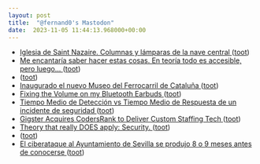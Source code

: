 ```yaml
---
layout: post
title:  "@fernand0's Mastodon"
date:  2023-11-05 11:44:13.968000+00:00
---
```

*  [Iglesia de Saint Nazaire. Columnas y lámparas de la nave central ](https://www.flickr.com/photos/fernand0/53303551132) ([toot](https://mastodon.social/@fernand0/111357765482377310))
*  [Me encantaría saber hacer estas cosas. En teoría todo es accesible, pero luego... ](https://mastodon.social/@fernand0/111357687051863239) ([toot](https://mastodon.social/@fernand0/111357687051863239))
*  [ ](https://hachyderm.io/@darshan) ([toot](https://mastodon.social/@fernand0/111357685706376935))
*  [Inaugurado el nuevo Museo del Ferrocarril de Cataluña ](https://www.vialibre-ffe.com/noticias.asp?not=4087) ([toot](https://mastodon.social/@fernand0/111357609388133632))
*  [Fixing the Volume on my Bluetooth Earbuds ](https://blog.ornx.net/post/bluetooth-volume-fix) ([toot](https://mastodon.social/@fernand0/111357400649398975))
*  [ Tiempo Medio de Detección vs Tiempo Medio de Respuesta de un incidente de seguridad ](https://blog.segu-info.com.ar) ([toot](https://mastodon.social/@fernand0/111357185235073099))
*  [Gigster Acquires CodersRank to Deliver Custom Staffing Tech ](https://www.builtinaustin.com/2023/10/06/gigster-acquires-codersran) ([toot](https://mastodon.social/@fernand0/111356962965437897))
*  [Theory that really DOES apply: Security.  ](https://blog.computationalcomplexity.org/2023/10/theory-that-really-does-apply-security.htm) ([toot](https://mastodon.social/@fernand0/111353841244935181))
*  [ ](https://masto.es/@cavalleto) ([toot](https://mastodon.social/@fernand0/111353657349821225))
*  [El ciberataque al Ayuntamiento de Sevilla se produjo 8 o 9 meses antes de conocerse ](https://www.larazon.es/andalucia/ciberataque-ayuntamiento-sevilla-produjo-8-9-meses-antes-conocerse_20231026653a80c132dc750001465727.htm) ([toot](https://mastodon.social/@fernand0/111353601138652154))
